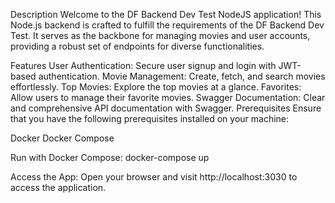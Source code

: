 Description
Welcome to the DF Backend Dev Test NodeJS application! This Node.js backend is crafted to fulfill the requirements of the DF Backend Dev Test. It serves as the backbone for managing movies and user accounts, providing a robust set of endpoints for diverse functionalities.

Features
User Authentication: Secure user signup and login with JWT-based authentication.
Movie Management: Create, fetch, and search movies effortlessly.
Top Movies: Explore the top movies at a glance.
Favorites: Allow users to manage their favorite movies.
Swagger Documentation: Clear and comprehensive API documentation with Swagger.
Prerequisites
Ensure that you have the following prerequisites installed on your machine:

Docker
Docker Compose

Run with Docker Compose:
docker-compose up

Access the App:
Open your browser and visit http://localhost:3030 to access the application.
